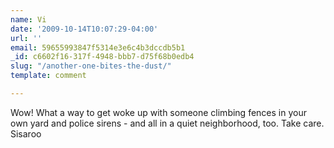 ```yaml
---
name: Vi
date: '2009-10-14T10:07:29-04:00'
url: ''
email: 59655993847f5314e3e6c4b3dccdb5b1
_id: c6602f16-317f-4948-bbb7-d75f68b0edb4
slug: "/another-one-bites-the-dust/"
template: comment

---
```


Wow! What a way to get woke up with someone climbing fences in your own yard
and police sirens - and all in a quiet neighborhood, too. Take care. Sisaroo
